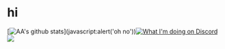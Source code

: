 # hi
[![AA's github stats](https://github-readme-stats-umber.vercel.app/api?username=adoesgit&show_icons=true)](javascript:alert('oh no'))[![What I'm doing on Discord](https://gt.bigdumb.gq/api/badge/373833473091436546)](#application-main)\
[![](https://komarev.com/ghpvc/?username=ADoesGit)](#application-main)
